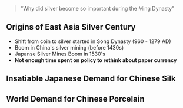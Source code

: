 > "Why did silver become so important during the Ming Dynasty"

## Origins of East Asia Silver Century
- Shift from coin to silver started in Song Dynasty (960 - 1279 AD)
- Boom in China's silver mining (before 1430s)
- Japanse Silver Mines Boom in 1530's
- **Not enough time spent on policy to rethink about paper currency**

## Insatiable Japanese Demand for Chinese Silk

## World Demand for Chinese Porcelain